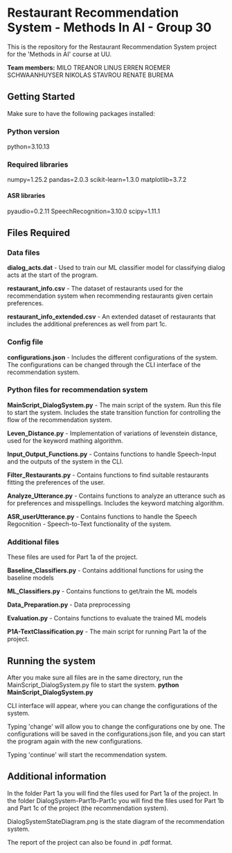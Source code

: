 # Restaurant Recommendation System - Methods In AI - Group 30

This is the repository for the Restaurant Recommendation System project for the 'Methods in AI' course at UU.

**Team members:**
MILO TREANOR
LINUS ERREN
ROEMER SCHWAANHUYSER
NIKOLAS STAVROU
RENATE BUREMA 

## Getting Started

Make sure to have the following packages installed:

### Python version
python=3.10.13

### Required libraries
numpy=1.25.2
pandas=2.0.3
scikit-learn=1.3.0
matplotlib=3.7.2

#### ASR libraries
pyaudio=0.2.11
SpeechRecognition=3.10.0
scipy=1.11.1

## Files Required

### Data files

**dialog_acts.dat** - Used to train our ML classifier model for classifying dialog acts at the start of the program.

**restaurant_info.csv** - The dataset of restaurants used for the recommendation system when recommending restaurants given certain preferences.

**restaurant_info_extended.csv** - An extended dataset of restaurants that includes the additional preferences as well from part 1c.

### Config file

**configurations.json** - Includes the different configurations of the system.
The configurations can be changed through the CLI interface of the recommendation system.

### Python files for recommendation system

**MainScript_DialogSystem.py** - The main script of the system. Run this file to start the system.
Includes the state transition function for controlling the flow of the recommendation system. 

**Leven_Distance.py** - Implementation of variations of levenstein distance, used for the keyword mathing algorithm.

**Input_Output_Functions.py** - Contains functions to handle Speech-Input and the outputs of the system in the CLI. 

**Filter_Restaurants.py** - Contains functions to find suitable restaurants fitting the preferences of the user.

**Analyze_Utterance.py** - Contains functions to analyze an utterance such as for preferences and misspellings.
Includes the keyword matching algorithm.

**ASR_userUtterance.py** - Contains functions to handle the Speech Regocnition - Speech-to-Text functionality of the system.

### Additional files

These files are used for Part 1a of the project.

**Baseline_Classifiers.py** - Contains additional functions for using the baseline models

**ML_Classifiers.py** - Contains functions to get/train the ML models

**Data_Preparation.py** - Data preprocessing

**Evaluation.py** - Contains functions to evaluate the trained ML models

**P1A-TextClassification.py** - The main script for running Part 1a of the project.

## Running the system

After you make sure all files are in the same directory, run the MainScript_DialogSystem.py file to start the system.
**python MainScript_DialogSystem.py**

CLI interface will appear, where you can change the configurations of the system.

Typing 'change' will allow you to change the configurations one by one. The configurations will be saved in the configurations.json file, and you can start the program again with the new configurations.

Typing 'continue' will start the recommendation system.

## Additional information

In the folder Part 1a you will find the files used for Part 1a of the project.
In the folder DialogSystem-Part1b-Part1c you will find the files used for Part 1b and Part 1c of the project (the recommendation system).

DialogSystemStateDiagram.png is the state diagram of the recommendation system.

The report of the project can also be found in .pdf format.